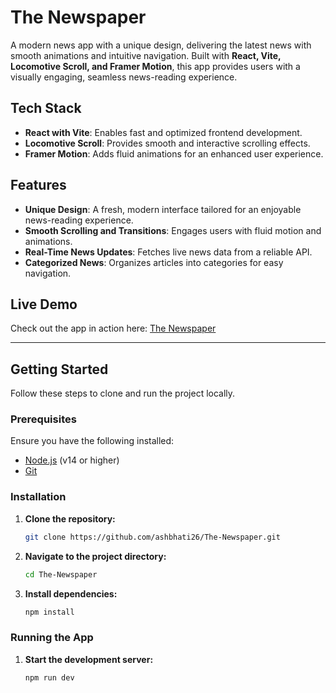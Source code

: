 # The Newspaper

A modern news app with a unique design, delivering the latest news with smooth animations and intuitive navigation. Built with **React, Vite, Locomotive Scroll, and Framer Motion**, this app provides users with a visually engaging, seamless news-reading experience.

## Tech Stack

- **React with Vite**: Enables fast and optimized frontend development.
- **Locomotive Scroll**: Provides smooth and interactive scrolling effects.
- **Framer Motion**: Adds fluid animations for an enhanced user experience.

## Features

- **Unique Design**: A fresh, modern interface tailored for an enjoyable news-reading experience.
- **Smooth Scrolling and Transitions**: Engages users with fluid motion and animations.
- **Real-Time News Updates**: Fetches live news data from a reliable API.
- **Categorized News**: Organizes articles into categories for easy navigation.

## Live Demo

Check out the app in action here: [The Newspaper](https://the-newspaper-ashish-bhatis-projects.vercel.app/)

---

## Getting Started

Follow these steps to clone and run the project locally.

### Prerequisites

Ensure you have the following installed:

- [Node.js](https://nodejs.org/) (v14 or higher)
- [Git](https://git-scm.com/)

### Installation

1. **Clone the repository:**

   ```bash
   git clone https://github.com/ashbhati26/The-Newspaper.git
   ```

2. **Navigate to the project directory:**

   ```bash
   cd The-Newspaper
   ```

3. **Install dependencies:**

   ```bash
   npm install
   ```

### Running the App

1. **Start the development server:**

   ```bash
   npm run dev
   ```
